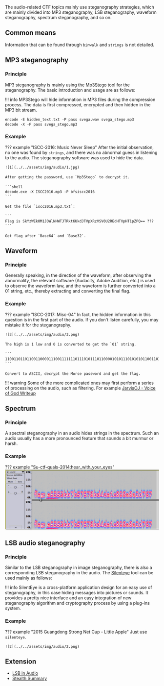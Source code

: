The audio-related CTF topics mainly use steganography strategies, which are mainly divided into MP3 steganography, LSB
steganography, waveform steganography, spectrum steganography, and so on.

## Common means

Information that can be found through `binwalk` and `strings` is not detailed.

## MP3 steganography

### Principle

MP3 steganography is mainly using the [Mp3Stego](<http://www.petitcolas.net/steganography/mp3stego/>) tool for
the steganography. The basic introduction and usage are as follows:

!!! info
    MP3Stego will hide information in MP3 files during the compression process. The data is first compressed, 
    encrypted and then hidden in the MP3 bit stream.

```shell
encode -E hidden_text.txt -P pass svega.wav svega_stego.mp3
decode -X -P pass svega_stego.mp3
```

### Example

??? example "ISCC-2016: Music Never Sleep"
    After the initial observation, no one was found by `strings`, and there was no abnormal guess in listening to the audio.
    The steganography software was used to hide the data.
    
    ![1](../../assets/img/audio/1.jpg)
    
    After getting the password, use `Mp3Stego` to decrypt it.
    
    ```shell
    decode.exe -X ISCC2016.mp3 -P bfsiscc2016
    ```
    
    Get the file `iscc2016.mp3.txt`:
    
    ```
    Flag is SkYzWEk0M1JOWlNHWTJTRktKUkdJTVpXRzVSV0U2REdHTVpHT1pZPQ== ???
    ```
    
    Get flag after `Base64` and `Base32`.
    
## Waveform

### Principle

Generally speaking, in the direction of the waveform, after observing the abnormality, the relevant software (Audacity,
Adobe Audition, etc.) is used to observe the waveform law, and the waveform is further converted into a 01 string, etc.,
thereby extracting and converting the final flag.

### Example

??? example "ISCC-2017: Misc-04"
    In fact, the hidden information in this question is in the first part of the audio. If you don't listen carefully,
    you may mistake it for the steganography.

    ![3](../../assets/img/audio/3.png)

    The high is 1 low and 0 is converted to get the `01` string.
    
    ```
    110011011011001100001110011111110111010111011000010101110101010110011011101011101110110111011110011111101
    ```

    Convert to ASCII, decrypt the Morse password and get the flag.

!!! warning
    Some of the more complicated ones may first perform a series of processing on the audio, such as filtering. 
    For example [JarvisOJ - Voice of God Writeup](<https://www.40huo.cn/blog/jarvisoj-misc-writeup.html>)

## Spectrum

### Principle

A spectral steganography in an audio hides strings in the spectrum. Such an audio usually has a more pronounced feature 
that sounds a bit murmur or harsh.

### Example

??? example "Su-ctf-quals-2014:hear_with_your_eyes"
    ![4](../../assets/img/audio/4.png)

## LSB audio steganography

### Principle

Similar to the LSB steganography in image steganography, there is also a corresponding LSB steganography in the audio.
The [Silenteye](<http://silenteye.v1kings.io/>) tool can be used mainly as follows:

!!! info 
    SilentEye is a cross-platform application design for an easy use of steganography, in this case hiding messages 
    into pictures or sounds. It provides a pretty nice interface and an easy integration of new steganography algorithm
    and cryptography process by using a plug-ins system.

### Example

??? example "2015 Guangdong Strong Net Cup - Little Apple"
    Just use `silenteye`.

    ![2](../../assets/img/audio/2.png)

## Extension

- [LSB in Audio](<https://ethackal.github.io/2015/10/05/derbycon-ctf-wav-steganography/>)
- [Stealth Summary](<http://bobao.360.cn/learning/detail/243.html>)
